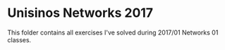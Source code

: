 # Unisinos Networks 2017
This folder contains all exercises I've solved during 2017/01 Networks 01 classes.
